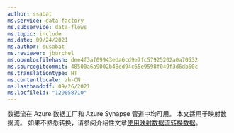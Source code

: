 ```yaml
---
author: ssabat
ms.service: data-factory
ms.subservice: data-flows
ms.topic: include
ms.date: 09/24/2021
ms.author: susabat
ms.reviewer: jburchel
ms.openlocfilehash: dee4f3af09943eda6cd9e7fc57925202a0a70532
ms.sourcegitcommit: 48500a6a9002b48ed94c65e9598f049f3d6db60c
ms.translationtype: HT
ms.contentlocale: zh-CN
ms.lasthandoff: 09/26/2021
ms.locfileid: "129058710"
---
```

数据流在 Azure 数据工厂和 Azure Synapse 管道中均可用。 本文适用于映射数据流。 如果不熟悉转换，请参阅介绍性文章[使用映射数据流转换数据](../tutorial-data-flow.md)。